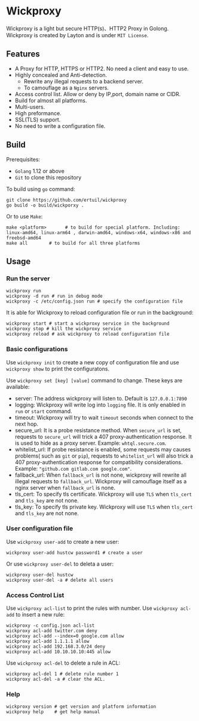 # Wickproxy
Wickproxy is a light but secure HTTP(s)、HTTP2 Proxy in Golong. Wickproxy is created by Layton and is under `MIT License`.

## Features
* A Proxy for HTTP, HTTPS or HTTP2. No need a client and easy to use.
* Highly concealed and Anti-detection. 
    * Rewrite any illegal requests to a backend server. 
    * To camouflage as a `Nginx` servers.
* Access control list. Allow or deny by IP,port, domain name or CIDR.
* Build for almost all platforms.
* Multi-users.
* High preformance.
* SSL(TLS) support.
* No need to write a configuration file.

## Build

Prerequisites:
* `Golang` 1.12 or above
* `Git` to clone this repository

To build using `go` command:
```
git clone https://github.com/ertuil/wickproxy
go build -o build/wickporxy .
```

Or to use `Make`:
```
make <platform>       # to build for special platform. Including: linux-amd64, linux-arm64 , darwin-amd64, windows-x64, windows-x86 and freebsd-amd64
make all        # to build for all three platforms
```

## Usage

### Run the server

```
wickproxy run
wickproxy -d run # run in debug mode
wickproxy -c /etc/config.json run # specify the configuration file
```

It is able for Wickproxy to reload configuration file or run in the background:
```
wickproxy start # start a wickproxy service in the background
wickproxy stop # kill the wickproxy service
wickproxy reload # ask wickproxy to reload configuration file 
```

### Basic configurations

Use `wickproxy init` to create a new copy of configuration file and use `wickproxy show` to print the configuratons.

Use `wickproxy set [key] [value]` command to change. These keys are available:

* server:       The address wickproxy will listen to. Default is `127.0.0.1:7890`
* logging:      Wickproxy will write log into `logging` file. It is only enabled in `run` or `start` command.
* timeout:      Wickproxy will try to wait `timeout` seconds when connect to the next hop.
* secure_url:   It is a probe resistance method. When `secure_url` is set, requests to `secure_url` will trick a 407 proxy-authentication response. It is used to hide as a proxy server. Example: `whtql.secure.com`.
* whitelist_url: If probe resistance is enabled, some requests may causes problems( such as `git` or `pip`), requests to `whitelist_url` will also trick a 407 proxy-authentication response for compatibility considerations. Example: `"github.com gitlab.com google.com"`.
* fallback_url: When `fallback_url` is not none, wickproxy will rewrite all illegal requests to `fallback_url`. Wickproxy will camouflage itself as a nginx server when `fallback_url` is none.
* tls_cert:     To specify tls certificate. Wickproxy will use `TLS` when `tls_cert` and `tls_key` are not none.
* tls_key:      To specify tls private key. Wickproxy will use `TLS` when `tls_cert` and `tls_key` are not none.

### User configuration file

Use `wickproxy user-add` to create a new user:
```
wickproxy user-add hustcw password1 # create a user
```

Or use `wickproxy user-del` to deleta a user:
```
wickproxy user-del hustcw
wickproxy user-del -a # delete all users
```

### Access Control List

Use `wickproxy acl-list` to print the rules with number. Use `wickproxy acl-add` to insert a new rule:
```
wickproxy -c config.json acl-list
wickproxy acl-add twitter.com deny
wickproxy acl-add --index=0 google.com allow
wickproxy acl-add 1.1.1.1 allow
wickproxy acl-add 192.168.3.0/24 deny
wickproxy acl-add 10.10.10.10:445 allow
```

Use `wickproxy acl-del` to delete a rule in ACL:
```
wickproxy acl-del 1 # delete rule number 1
wickproxy acl-del -a # clear the ACL.
```

### Help

```
wickproxy version # get version and platform information
wickproxy help    # get help manual
```